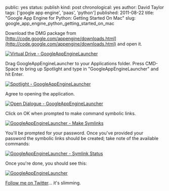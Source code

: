 public: yes
status: publish
kind: post
chronological: yes
author: David Taylor
tags: ['google app engine', 'paas', 'python']
published: 2011-08-22
title: "Google App Engine for Python: Getting Started On Mac"
slug: google_app_engine_python_getting_started_on_mac

Download the DMG package from [http://code.google.com/appengine/downloads.html](http://code.google.com/appengine/downloads.html) and open it.

[![Virtual Drive - GoogleAppEngineLauncher](http://www.cloudartisan.com/wp-content/uploads/2011/08/vdrive_googleappenginelauncher.png)](http://www.cloudartisan.com/wp-content/uploads/2011/08/vdrive_googleappenginelauncher.png)

Drag GoogleAppEngineLauncher to your Applications folder. Press CMD-Space to bring up Spotlight and type in "GoogleAppEngineLauncher" and hit Enter.

[![Spotlight - GoogleAppEngineLauncher](http://www.cloudartisan.com/wp-content/uploads/2011/08/spotlight_googleappenginelauncher.png)](http://www.cloudartisan.com/wp-content/uploads/2011/08/spotlight_googleappenginelauncher.png)

Agree to opening the application.

[![Open Dialogue - GoogleAppEngineLauncher](http://www.cloudartisan.com/wp-content/uploads/2011/08/opendialogue_googleappenginelauncher.png)](http://www.cloudartisan.com/wp-content/uploads/2011/08/opendialogue_googleappenginelauncher.png)

Click on OK when prompted to make command symbolic links.

[![GoogleAppEngineLauncher - Make Symlinks](http://www.cloudartisan.com/wp-content/uploads/2011/08/googleappenginelauncher_makesymlinks.png)](http://www.cloudartisan.com/wp-content/uploads/2011/08/googleappenginelauncher_makesymlinks.png)

You'll be prompted for your password. Once you've provided your password the symbolic links should be created; take note of the available commands:

[![GoogleAppEngineLauncher - Symlink Status](http://www.cloudartisan.com/wp-content/uploads/2011/08/googleappenginelauncher_symlinkstatus.png)](http://www.cloudartisan.com/wp-content/uploads/2011/08/googleappenginelauncher_symlinkstatus.png)

Once you're done, you should see this:

[![GoogleAppEngineLauncher](http://www.cloudartisan.com/wp-content/uploads/2011/08/googleappenginelauncher.png)](http://www.cloudartisan.com/wp-content/uploads/2011/08/googleappenginelauncher.png)

[Follow me on Twitter](http://twitter.com/davidltaylor)... it's slimming.

